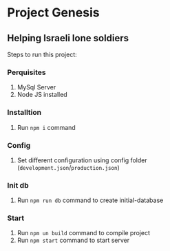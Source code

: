 # Project Genesis
## Helping Israeli lone soldiers
        
Steps to run this project:

### Perquisites
1. MySql Server 
2. Node JS installed

### Installtion
1. Run `npm i` command

### Config
1. Set different configuration using config folder (`development.json`/`production.json`)
### Init db
1. Run `npm run db` command to create initial-database

### Start
1. Run `npm un build` command to compile project
1. Run `npm start` command to start server
